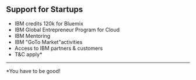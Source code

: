 ##  Support for Startups

- IBM credits 120k for Bluemix
- IBM Global Entrepreneur Program for Cloud
- IBM Mentoring
- IBM "GoTo Market"activities
- Access to IBM partners & customers
- T&C apply*

-------

   *You have to be good! 
